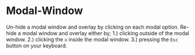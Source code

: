 # Modal-Window
Un-hide a modal window and overlay by clicking on each modal option.
Re-hide a modal window and overlay either by;
1.) clicking outside of the modal window.
2.) clicking the `x` inside the modal window.
3.) pressing the `Esc` button on your keyboard.
